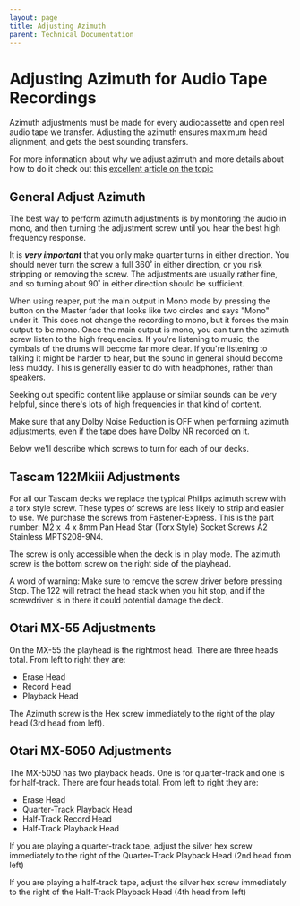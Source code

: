 ```yaml
---
layout: page
title: Adjusting Azimuth
parent: Technical Documentation
---
```


# Adjusting Azimuth for Audio Tape Recordings

Azimuth adjustments must be made for every audiocassette and open reel audio tape we transfer. Adjusting the azimuth ensures maximum head alignment, and gets the best sounding transfers.

For more information about why we adjust azimuth and more details about how to do it check out this [excellent article on the topic](https://richardhess.com/notes/2006/09/27/azimuth-hows-and-whys/)

## General Adjust Azimuth

The best way to perform azimuth adjustments is by monitoring the audio in mono, and then turning the adjustment screw until you hear the best high frequency response.

It is _**very important**_ that you only make quarter turns in either direction. You should never turn the screw a full 360˚ in either direction, or you risk stripping or removing the screw. The adjustments are usually rather fine, and so turning about 90˚ in either direction should be sufficient.

When using reaper, put the main output in Mono mode by pressing the button on the Master fader that looks like two circles and says "Mono" under it. This does not change the recording to mono, but it forces the main output to be mono. Once the main output is mono, you can turn the azimuth screw listen to the high frequencies. If you're listening to music, the cymbals of the drums will become far more clear. If you're listening to talking it might be harder to hear, but the sound in general should become less muddy. This is generally easier to do with headphones, rather than speakers.

Seeking out specific content like applause or similar sounds can be very helpful, since there's lots of high frequencies in that kind of content.  

Make sure that any Dolby Noise Reduction is OFF when performing azimuth adjustments, even if the tape does have Dolby NR recorded on it.

Below we'll describe which screws to turn for each of our decks.

## Tascam 122Mkiii Adjustments

For all our Tascam decks we replace the typical Philips azimuth screw with a torx style screw. These types of screws are less likely to strip and easier to use. We purchase the screws from Fastener-Express. This is the part number: M2 x .4 x 8mm Pan Head Star (Torx Style) Socket Screws A2 Stainless MPTS208-9N4.

The screw is only accessible when the deck is in play mode. The azimuth screw is the bottom screw on the right side of the playhead.

A word of warning: Make sure to remove the screw driver before pressing Stop. The 122 will retract the head stack when you hit stop, and if the screwdriver is in there it could potential damage the deck.

## Otari MX-55 Adjustments

On the MX-55 the playhead is the rightmost head. There are three heads total. From left to right they are:
* Erase Head
* Record Head
* Playback Head

The Azimuth screw is the Hex screw immediately to the right of the play head (3rd head from left).

## Otari MX-5050 Adjustments

The MX-5050 has two playback heads. One is for quarter-track and one is for half-track. There are four heads total. From left to right they are:

* Erase Head
* Quarter-Track Playback Head
* Half-Track Record Head
* Half-Track Playback Head

If you are playing a quarter-track tape, adjust the silver hex screw immediately to the right of the Quarter-Track Playback Head (2nd head from left)

If you are playing a half-track tape, adjust the silver hex screw immediately to the right of the Half-Track Playback Head (4th head from left)
